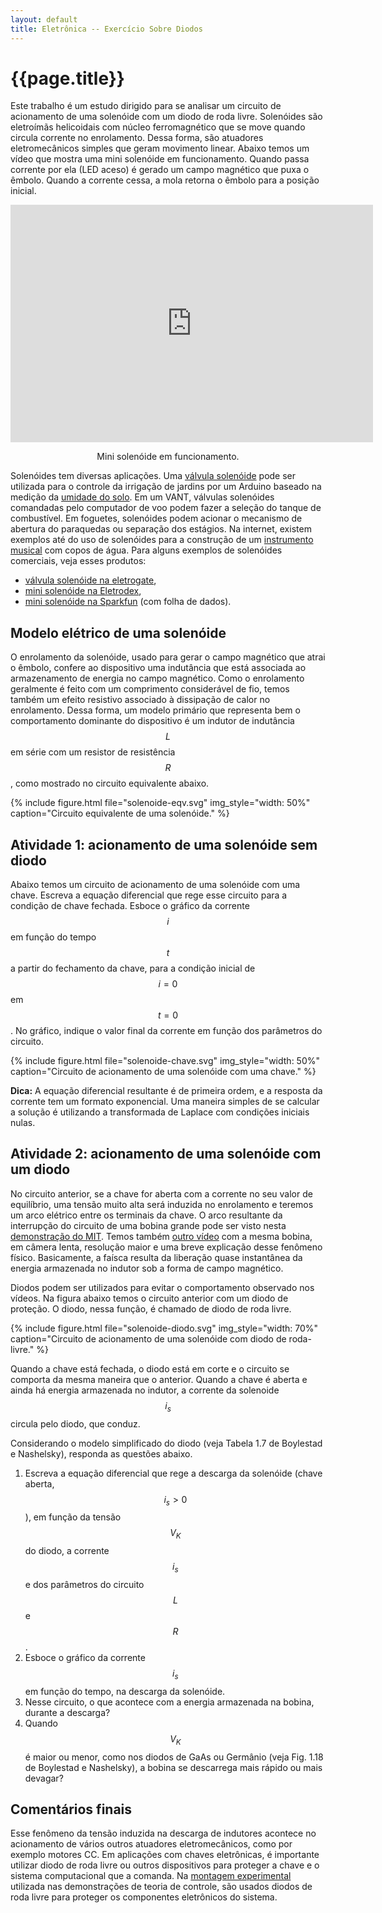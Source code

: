 ```yaml
---
layout: default
title: Eletrônica -- Exercício Sobre Diodos
---
```


{{page.title}}
==============

Este trabalho é um estudo dirigido para se analisar um circuito de acionamento
de uma solenóide com um diodo de roda livre. Solenóides são eletroímãs
helicoidais com núcleo ferromagnético que se move quando circula corrente
no enrolamento. Dessa forma, são atuadores eletromecânicos simples que geram
movimento linear. Abaixo temos um vídeo que mostra uma mini solenóide em
funcionamento. Quando passa corrente por ela (LED aceso) é gerado um campo
magnético que puxa o êmbolo. Quando a corrente cessa, a mola retorna o êmbolo
para a posição inicial.

<center>
  <iframe width="580" height="380"
     src="https://www.youtube.com/embed/sd7xk_2BOOM?rel=0"
     frameborder="0" allow="encrypted-media" allowfullscreen>
  </iframe>
  <p>Mini solenóide em funcionamento.</p>
</center>

Solenóides tem diversas aplicações. Uma [válvula solenóide] pode ser utilizada
para o controle da irrigação de jardins por um Arduino baseado na medição da
[umidade do solo]. Em um VANT, válvulas solenóides comandadas pelo computador
de voo podem fazer a seleção do tanque de combustível. Em foguetes, solenóides
podem acionar o mecanismo de abertura do paraquedas ou separação dos estágios.
Na internet, existem exemplos até do uso de solenóides para a construção de um
[instrumento musical] com copos de água. Para alguns exemplos de solenóides
comerciais, veja esses produtos:

* [válvula solenóide na eletrogate],
* [mini solenóide na Eletrodex],
* [mini solenóide na Sparkfun] (com folha de dados).


Modelo elétrico de uma solenóide
--------------------------------

O enrolamento da solenóide, usado para gerar o campo magnético que atrai o
êmbolo, confere ao dispositivo uma indutância que está associada ao
armazenamento de energia no campo magnético. Como o enrolamento geralmente é
feito com um comprimento considerável de fio, temos também um efeito resistivo
associado à dissipação de calor no enrolamento. Dessa forma, um modelo primário
que representa bem o comportamento dominante do dispositivo é um indutor de
indutância $$L$$ em série com um resistor de resistência $$R$$, como mostrado
no circuito equivalente abaixo.

{%
   include figure.html
   file="solenoide-eqv.svg"
   img_style="width: 50%"
   caption="Circuito equivalente de uma solenóide."
%}

Atividade 1: acionamento de uma solenóide sem diodo
---------------------------------------------------

Abaixo temos um circuito de acionamento de uma solenóide com uma chave.
Escreva a equação diferencial que rege esse circuito para a condição de chave
fechada. Esboce o gráfico da corrente $$i$$ em função do tempo $$t$$ a partir
do fechamento da chave, para a condição inicial de $$i=0$$ em $$t=0$$.
No gráfico, indique o valor final da corrente em função dos parâmetros do
circuito.

{%
   include figure.html
   file="solenoide-chave.svg"
   img_style="width: 50%"
   caption="Circuito de acionamento de uma solenóide com uma chave."
%}

__Dica:__
A equação diferencial resultante é de primeira ordem, e a resposta da corrente
tem um formato exponencial. Uma maneira simples de se calcular a solução é
utilizando a transformada de Laplace com condições iniciais nulas.

Atividade 2: acionamento de uma solenóide com um diodo
------------------------------------------------------

No circuito anterior, se a chave for aberta com a corrente no seu valor de
equilíbrio, uma tensão muito alta será induzida no enrolamento e teremos um
arco elétrico entre os terminais da chave. O arco resultante da interrupção
do circuito de uma bobina grande pode ser visto nesta [demonstração do MIT].
Temos também [outro vídeo][vid pg] com a mesma bobina, em câmera lenta, 
resolução maior e uma breve explicação desse fenômeno físico. Basicamente, a
faísca resulta da liberação quase instantânea da energia armazenada no indutor
sob a forma de campo magnético.

Diodos podem ser utilizados para evitar o comportamento observado nos vídeos.
Na figura abaixo temos o circuito anterior com um diodo de proteção. O diodo,
nessa função, é chamado de diodo de roda livre.

{%
   include figure.html
   file="solenoide-diodo.svg"
   img_style="width: 70%"
   caption="Circuito de acionamento de uma solenóide com diodo de roda-livre."
%}

Quando a chave está fechada, o diodo está em corte e o circuito se comporta
da mesma maneira que o anterior. Quando a chave é aberta e ainda há energia
armazenada no indutor, a corrente da solenoide $$i_s$$ circula pelo diodo,
que conduz.

Considerando o modelo simplificado do diodo (veja Tabela 1.7 de Boylestad e 
Nashelsky), responda as questões abaixo.

1. Escreva a equação diferencial que rege a descarga da solenóide
   (chave aberta, $$i_s>0$$), em função da tensão $$V_K$$ do diodo, a corrente
   $$i_s$$ e dos parâmetros do circuito $$L$$ e $$R$$.
2. Esboce o gráfico da corrente $$i_s$$ em função do tempo, na descarga da solenóide.
3. Nesse circuito, o que acontece com a energia armazenada na bobina, 
   durante a descarga?
4. Quando $$V_K$$ é maior ou menor, como nos diodos de GaAs ou Germânio (veja
   Fig. 1.18 de Boylestad e Nashelsky), a bobina se descarrega mais rápido ou mais
   devagar? 

Comentários finais
------------------

Esse fenômeno da tensão induzida na descarga de indutores acontece no 
acionamento de vários outros atuadores eletromecânicos, como por exemplo
motores CC. Em aplicações com chaves eletrônicas, é importante utilizar
diodo de roda livre ou outros dispositivos para proteger a chave e o sistema
computacional que a comanda. Na [montagem experimental] utilizada nas 
demonstrações de teoria de controle, são usados diodos de roda livre para
proteger os componentes eletrônicos do sistema.

[instrumento musical]: https://youtu.be/W9j6ZRsOUrI?t=57s
[mini solenóide na Eletrodex]: http://www.eletrodex.com.br/mini-solenoid-12v-jf-0530b.html
[mini solenóide na Sparkfun]: https://www.sparkfun.com/products/11015
[umidade do solo]: https://www.sparkfun.com/products/13322
[válvula solenóide]: https://www.sparkfun.com/products/10456
[válvula solenóide na eletrogate]: https://www.eletrogate.com/valvula-solenoide-de-entrada-de-agua-180-1-2-12v-dc
[vid pg]: https://youtu.be/g1Ld8D2bnJM?t=106
[demonstração do MIT]: https://youtu.be/aSmMFog10D0
[montagem experimental]: https://youtu.be/34iimWnLA-E?t=209
